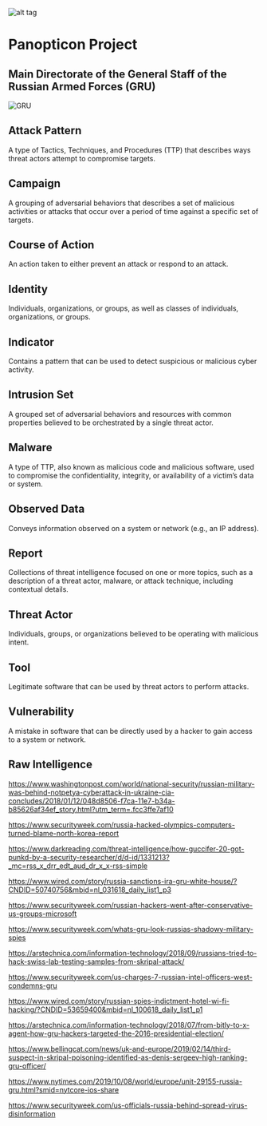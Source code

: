 ![alt tag](https://user-images.githubusercontent.com/24201238/29351849-9c3087b4-82b8-11e7-8fed-350e3b8b4945.png)

# Panopticon Project

## Main Directorate of the General Staff of the Russian Armed Forces (GRU)

![GRU](https://upload.wikimedia.org/wikipedia/commons/thumb/b/b8/Emblem_of_the_GRU.svg/220px-Emblem_of_the_GRU.svg.png)

## Attack Pattern
A type of Tactics, Techniques, and Procedures (TTP) that describes ways threat actors attempt to compromise targets.

## Campaign 
A grouping of adversarial behaviors that describes a set of malicious activities or attacks that occur over a period of time against a specific set of targets.

## Course of Action 
An action taken to either prevent an attack or respond to an attack.

## Identity
Individuals, organizations, or groups, as well as classes of individuals, organizations, or groups.

## Indicator
Contains a pattern that can be used to detect suspicious or malicious cyber activity.

## Intrusion Set
A grouped set of adversarial behaviors and resources with common properties believed to be orchestrated by a single threat actor.

## Malware
A type of TTP, also known as malicious code and malicious software, used to compromise the confidentiality, integrity, or availability of a victim’s data or system.

## Observed Data
Conveys information observed on a system or network (e.g., an IP address).

## Report 
Collections of threat intelligence focused on one or more topics, such as a description of a threat actor, malware, or attack technique, including contextual details.

## Threat Actor 
Individuals, groups, or organizations believed to be operating with malicious intent.

## Tool
Legitimate software that can be used by threat actors to perform attacks.

## Vulnerability
A mistake in software that can be directly used by a hacker to gain access to a system or network.

## Raw Intelligence
https://www.washingtonpost.com/world/national-security/russian-military-was-behind-notpetya-cyberattack-in-ukraine-cia-concludes/2018/01/12/048d8506-f7ca-11e7-b34a-b85626af34ef_story.html?utm_term=.fcc3ffe7af10

https://www.securityweek.com/russia-hacked-olympics-computers-turned-blame-north-korea-report

https://www.darkreading.com/threat-intelligence/how-guccifer-20-got-punkd-by-a-security-researcher/d/d-id/1331213?_mc=rss_x_drr_edt_aud_dr_x_x-rss-simple

https://www.wired.com/story/russia-sanctions-ira-gru-white-house/?CNDID=50740756&mbid=nl_031618_daily_list1_p3

https://www.securityweek.com/russian-hackers-went-after-conservative-us-groups-microsoft

https://www.securityweek.com/whats-gru-look-russias-shadowy-military-spies

https://arstechnica.com/information-technology/2018/09/russians-tried-to-hack-swiss-lab-testing-samples-from-skripal-attack/

https://www.securityweek.com/us-charges-7-russian-intel-officers-west-condemns-gru

https://www.wired.com/story/russian-spies-indictment-hotel-wi-fi-hacking/?CNDID=53659400&mbid=nl_100618_daily_list1_p1

https://arstechnica.com/information-technology/2018/07/from-bitly-to-x-agent-how-gru-hackers-targeted-the-2016-presidential-election/

https://www.bellingcat.com/news/uk-and-europe/2019/02/14/third-suspect-in-skripal-poisoning-identified-as-denis-sergeev-high-ranking-gru-officer/

https://www.nytimes.com/2019/10/08/world/europe/unit-29155-russia-gru.html?smid=nytcore-ios-share

https://www.securityweek.com/us-officials-russia-behind-spread-virus-disinformation
